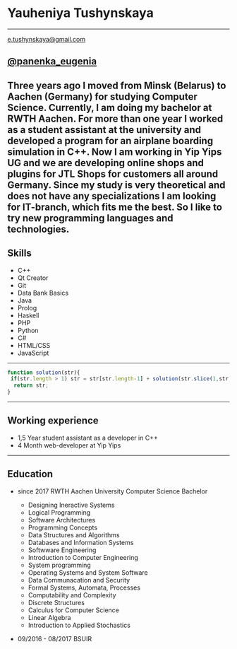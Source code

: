 
# Yauheniya Tushynskaya
-------------
e.tushynskaya@gmail.com

[@panenka_eugenia](https://t.me/panenka_eugenia)
-------------
 Three years ago I moved from Minsk (Belarus) to Aachen (Germany) for studying Computer Science. Currently, I am doing my bachelor at RWTH Aachen. For more than one year I worked as a student assistant at the university and developed a program for an airplane boarding simulation in C++. Now I am working in Yip Yips UG and we are developing online shops and plugins for JTL Shops for customers all around Germany. 
Since my study is very theoretical and does not have any specializations I am looking for IT-branch, which fits me the best. So I like to try new programming languages and technologies.
-------------
## Skills
* C++
* Qt Creator
* Git
* Data Bank Basics
* Java
* Prolog
* Haskell
* PHP
* Python
* C#
* HTML/CSS
* JavaScript

-------------

```javascript
function solution(str){
 if(str.length > 1) str = str[str.length-1] + solution(str.slice(1,str.length-1)) + str[0];
  return str;
}
```

-------------
## Working experience
* 1,5 Year student assistant as a developer in C++
* 4 Month web-developer  at Yip Yips
-------------
## Education
* since 2017 RWTH Aachen University Computer Science Bachelor
    * Designing Ineractive Systems
    * Logical Programming  
    * Software Architectures
    * Programming Concepts
    * Data Structures and Algorithms
    * Databases and Information Systems
    * Softwware Engineering
    * Introduction to Computer Engineering
    * System programming
    * Operating Systems and System Software
    * Data Communacation and Security
    * Formal Systems, Automata, Processes
    * Computability and Complexity
    * Discrete Structures 
    * Calculus for Computer Science
    * Linear Algebra
    * Introduction to Applied Stochastics

* 09/2016 - 08/2017 BSUIR 


